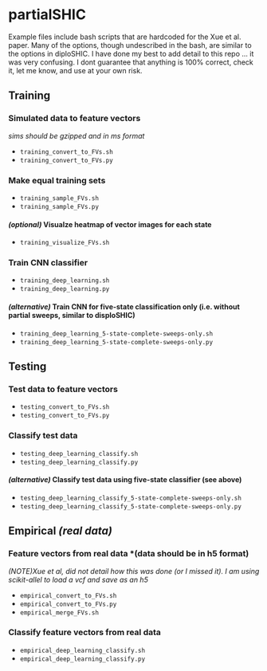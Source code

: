 # partialSHIC

Example files include bash scripts that are hardcoded for the Xue et al. paper. Many of the options, though undescribed in the bash, are similar to the options in diploSHIC. I have done my best to add detail to this repo ... it was very confusing. I dont guarantee that anything is 100% correct, check it, let me know, and use at your own risk.

## Training
### Simulated data to feature vectors  
 *sims should be gzipped and in ms format*  
 * `training_convert_to_FVs.sh`  
 * `training_convert_to_FVs.py`
### Make equal training sets 
 * `training_sample_FVs.sh`
 * `training_sample_FVs.py`  
#### *(optional)* Visualze heatmap of vector images for each state
 * `training_visualize_FVs.sh`  
### Train CNN classifier
 * `training_deep_learning.sh`  
 * `training_deep_learning.py`  
#### *(alternative)* Train CNN for five-state classification only (i.e. without partial sweeps, similar to disploSHIC) 
 * `training_deep_learning_5-state-complete-sweeps-only.sh`  
 * `training_deep_learning_5-state-complete-sweeps-only.py`  

## Testing
### Test data to feature vectors  
 * `testing_convert_to_FVs.sh`  
 * `testing_convert_to_FVs.py`  
### Classify test data  
 * `testing_deep_learning_classify.sh`  
 * `testing_deep_learning_classify.py`  
#### *(alternative)* Classify test data using five-state classifier (see above)  
 * `testing_deep_learning_classify_5-state-complete-sweeps-only.sh`  
 * `testing_deep_learning_classify_5-state-complete-sweeps-only.py`  

## Empirical *(real data)*  
### Feature vectors from real data *(data should be in h5 format)  
*(NOTE)Xue et al, did not detail how this was done (or I missed it). I am using scikit-allel to load a vcf and save as an h5* 
 * `empirical_convert_to_FVs.sh`  
 * `empirical_convert_to_FVs.py`  
 * `empirical_merge_FVs.sh`  
### Classify feature vectors from real data  
 * `empirical_deep_learning_classify.sh`
 * `empirical_deep_learning_classify.py`
